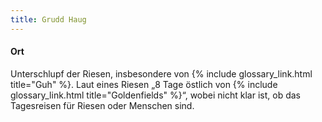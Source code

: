 ```yaml
---
title: Grudd Haug
---
```

#### Ort

Unterschlupf der Riesen, insbesondere von {% include glossary_link.html title="Guh" %}. Laut eines Riesen „8 Tage östlich von {% include glossary_link.html title="Goldenfields" %}“,
wobei nicht klar ist, ob das Tagesreisen für Riesen oder Menschen sind.